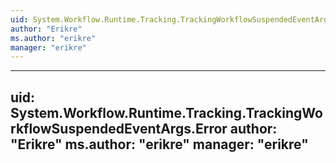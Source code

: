 ```yaml
---
uid: System.Workflow.Runtime.Tracking.TrackingWorkflowSuspendedEventArgs
author: "Erikre"
ms.author: "erikre"
manager: "erikre"
---
```


---
uid: System.Workflow.Runtime.Tracking.TrackingWorkflowSuspendedEventArgs.Error
author: "Erikre"
ms.author: "erikre"
manager: "erikre"
---
